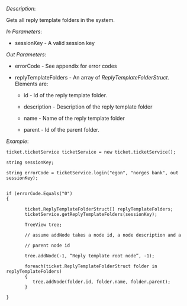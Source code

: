 <properties date="2016-06-24"
SortOrder="165"
/>

*Description*:

Gets all reply template folders in the system.

 

*In Parameters*:

* sessionKey            - A valid session key

 

*Out Parameters*:

* errorCode                          - See appendix for error codes

* replyTemplateFolders       - An array of *ReplyTemplateFolderStruct*. Elements are:

  * id                     - Id of the reply template folder.

  * description      - Description of the reply template folder

  * name                - Name of the reply template folder

  * parent              - Id of the parent folder.

                       

*Example*:
```
ticket.ticketService ticketService = new ticket.ticketService();

string sessionKey;

string errorCode = ticketService.login("egon", "norges bank", out sessionKey);


if (errorCode.Equals("0")
{

       ticket.ReplyTemplateFolderStruct[] replyTemplateFolders;
       ticketService.getReplyTemplateFolders(sessionKey);

       TreeView tree;

       // assume addNode takes a node id, a node description and a

       // parent node id

       tree.addNode(-1, “Reply template root node”, -1);

       foreach(ticket.ReplyTemplateFolderStruct folder in replyTemplateFolders)
       {
          tree.addNode(folder.id, folder.name, folder.parent);
       }

}
```
 

 
